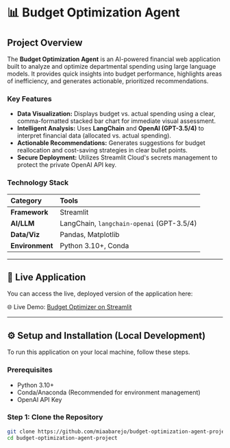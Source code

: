 # 📊 Budget Optimization Agent

## Project Overview

The **Budget Optimization Agent** is an AI-powered financial web application built to analyze and optimize departmental spending using large language models. It provides quick insights into budget performance, highlights areas of inefficiency, and generates actionable, prioritized recommendations.

### Key Features
* **Data Visualization:** Displays budget vs. actual spending using a clear, comma-formatted stacked bar chart for immediate visual assessment.
* **Intelligent Analysis:** Uses **LangChain** and **OpenAI (GPT-3.5/4)** to interpret financial data (allocated vs. actual spending).
* **Actionable Recommendations:** Generates suggestions for budget reallocation and cost-saving strategies in clear bullet points.
* **Secure Deployment:** Utilizes Streamlit Cloud's secrets management to protect the private OpenAI API key.

### Technology Stack
| Category | Tools |
| :--- | :--- |
| **Framework** | Streamlit |
| **AI/LLM** | LangChain, `langchain-openai` (GPT-3.5/4) |
| **Data/Viz** | Pandas, Matplotlib |
| **Environment** | Python 3.10+, Conda |

***

## 🚀 Live Application

You can access the live, deployed version of the application here:

🌐 Live Demo: [Budget Optimizer on Streamlit](https://budget-optimization-agent-project.streamlit.app/)

***

## ⚙️ Setup and Installation (Local Development)

To run this application on your local machine, follow these steps.

### Prerequisites
* Python 3.10+
* Conda/Anaconda (Recommended for environment management)
* OpenAI API Key

### Step 1: Clone the Repository
```bash
git clone https://github.com/miaabarejo/budget-optimization-agent-project
cd budget-optimization-agent-project
